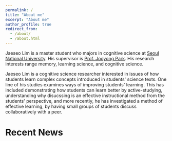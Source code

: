 ```yaml
---
permalink: /
title: "About me"
excerpt: "About me"
author_profile: true
redirect_from: 
  - /about/
  - /about.html
---
```


Jaeseo Lim is a master student who majors in cognitive science at [Seoul National University](http://en.snu.ac.kr). His supervisor is [Prof. Jooyong Park](http://psych.snu.ac.kr/en/professor/park-joo-yong). His research interests range memory, learning science, and cognitive science.<br>

Jaeseo Lim is a cognitive science researcher interested in issues of how students learn complex concepts introduced in students' science texts. One line of his studies examines ways of improving students' learning. This has included demonstrating how students can learn better by active-studying, understanding why disucssing is an effective instructional method from the students' perspective, and more recently, he has investigated a method of effective learning, by having small groups of students discuss collaboratively with a peer.


# Recent News
<!-- * [February 28, 2019] A paper titled "Dual Attention Networks for Visual Reference Resolution in Visual Dialog" was uploaded to [arXiv](https://arxiv.org/abs/1902.09368). Our model achieved state-of-the-art performance in [Visual Dialog](https://visualdialog.org) task. -->
